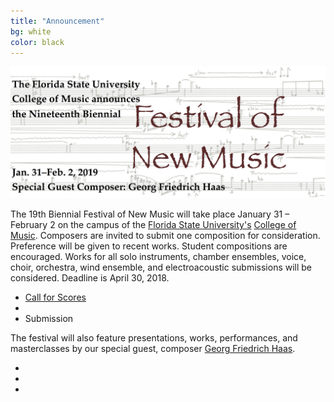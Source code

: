 ```yaml
---
title: "Announcement"
bg: white
color: black
---
```


<center><img src="/img/FNM2019banner.jpg" alt="FNM 2019 Banner" width="800"></center>

The 19th Biennial Festival of New Music will take place January 31 – February 2 on the campus of the [Florida State University's][FSU] [College of Music][COM]. Composers are invited to submit one composition for consideration. Preference will be given to recent works. Student compositions are encouraged. Works for all solo instruments, chamber ensembles, voice, choir, orchestra, wind ensemble, and electroacoustic submissions will be considered. Deadline is April 30, 2018.

<div class="social">
  <ul>
    <li><a href="CallForScores.pdf">Call for Scores</a></li>
    <li>&nbsp;&nbsp;&nbsp;&nbsp;&nbsp;</li>
    <li> <!-- <a href="https://fsu.qualtrics.com/jfe/form/SV_8ieeooRrfdj107H" target="_blank"> -->Submission<!-- </a> --></li>
  </ul>
</div>

The festival will also feature presentations, works, performances, and masterclasses by our special guest, composer [Georg Friedrich Haas][Haas].

<div class="social">
  <ul>
    <li><a href="https://www.facebook.com/events/240192433022808/"><i class="fa fa-facebook"></i></a></li>
    <li><a href="https://twitter.com/FSUFNM"><i class="fa fa-twitter"></i></a></li>
    <li><a href="mailto:clifton.callender@fsu.edu"><i class="fa fa-envelope"></i></a></li>
  </ul>
</div>

[FSU]: http://www.fsu.edu
[COM]: http://music.fsu.edu
[Haas]: http://www.georgfriedrichhaas.com/
